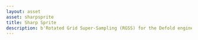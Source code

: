 ```yaml
---
layout: asset
asset: sharpsprite
title: Sharp Sprite
description: b'Rotated Grid Super-Sampling (RGSS) for the Defold engine.'
---
```

